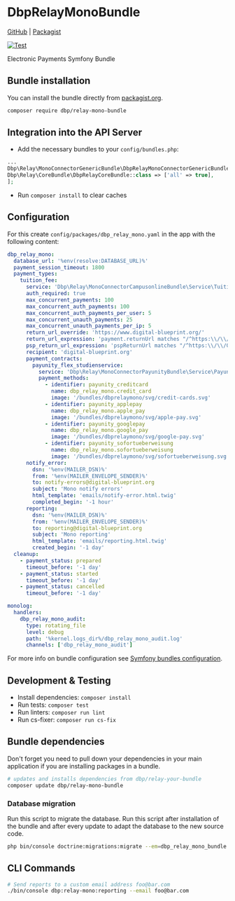 # DbpRelayMonoBundle

[GitHub](https://github.com/digital-blueprint/relay-mono-bundle) |
[Packagist](https://packagist.org/packages/dbp/relay-mono-bundle)

[![Test](https://github.com/digital-blueprint/relay-mono-bundle/actions/workflows/test.yml/badge.svg)](https://github.com/digital-blueprint/relay-mono-bundle/actions/workflows/test.yml)

Electronic Payments Symfony Bundle

## Bundle installation

You can install the bundle directly from [packagist.org](https://packagist.org/packages/dbp/relay-mono-bundle).

```bash
composer require dbp/relay-mono-bundle
```

## Integration into the API Server

* Add the necessary bundles to your `config/bundles.php`:

```php
...
Dbp\Relay\MonoConnectorGenericBundle\DbpRelayMonoConnectorGenericBundle::class => ['all' => true],
Dbp\Relay\CoreBundle\DbpRelayCoreBundle::class => ['all' => true],
];
```

* Run `composer install` to clear caches

## Configuration

For this create `config/packages/dbp_relay_mono.yaml` in the app with the following
content:

```yaml
dbp_relay_mono:
  database_url: '%env(resolve:DATABASE_URL)%'
  payment_session_timeout: 1800
  payment_types:
    tuition_fee:
      service: 'Dbp\Relay\MonoConnectorCampusonlineBundle\Service\TuitionFeeService'
      auth_required: true
      max_concurrent_payments: 100
      max_concurrent_auth_payments: 100
      max_concurrent_auth_payments_per_user: 5
      max_concurrent_unauth_payments: 25
      max_concurrent_unauth_payments_per_ip: 5
      return_url_override: 'https://www.digital-blueprint.org/'
      return_url_expression: 'payment.returnUrl matches "/^https:\\/\\/www\\.digital\\-blueprint\\.org\\//"'
      psp_return_url_expression: 'pspReturnUrl matches "/^https:\\/\\/0\\.0\\.0\\.0:8001\\//"'
      recipient: 'digital-blueprint.org'
      payment_contracts:
        payunity_flex_studienservice:
          service: 'Dbp\Relay\MonoConnectorPayunityBundle\Service\PayunityFlexService'
          payment_methods:
            - identifier: payunity_creditcard
              name: dbp_relay_mono.credit_card
              image: '/bundles/dbprelaymono/svg/credit-cards.svg'
            - identifier: payunity_applepay
              name: dbp_relay_mono.apple_pay
              image: '/bundles/dbprelaymono/svg/apple-pay.svg'
            - identifier: payunity_googlepay
              name: dbp_relay_mono.google_pay
              image: '/bundles/dbprelaymono/svg/google-pay.svg'
            - identifier: payunity_sofortueberweisung
              name: dbp_relay_mono.sofortueberweisung
              image: '/bundles/dbprelaymono/svg/sofortueberweisung.svg'
      notify_error:
        dsn: '%env(MAILER_DSN)%'
        from: '%env(MAILER_ENVELOPE_SENDER)%'
        to: notify-errors@digital-blueprint.org
        subject: 'Mono notify errors'
        html_template: 'emails/notify-error.html.twig'
        completed_begin: '-1 hour'
      reporting:
        dsn: '%env(MAILER_DSN)%'
        from: '%env(MAILER_ENVELOPE_SENDER)%'
        to: reporting@digital-blueprint.org
        subject: 'Mono reporting'
        html_template: 'emails/reporting.html.twig'
        created_begin: '-1 day'
  cleanup:
    - payment_status: prepared
      timeout_before: '-1 day'
    - payment_status: started
      timeout_before: '-1 day'
    - payment_status: cancelled
      timeout_before: '-1 day'

monolog:
  handlers:
    dbp_relay_mono_audit:
      type: rotating_file
      level: debug
      path: '%kernel.logs_dir%/dbp_relay_mono_audit.log'
      channels: ['dbp_relay_mono_audit']
```

For more info on bundle configuration see [Symfony bundles configuration](https://symfony.com/doc/current/bundles/configuration.html).

## Development & Testing

* Install dependencies: `composer install`
* Run tests: `composer test`
* Run linters: `composer run lint`
* Run cs-fixer: `composer run cs-fix`

## Bundle dependencies

Don't forget you need to pull down your dependencies in your main application if you are installing packages in a bundle.

```bash
# updates and installs dependencies from dbp/relay-your-bundle
composer update dbp/relay-mono-bundle
```

### Database migration

Run this script to migrate the database. Run this script after installation of the bundle and
after every update to adapt the database to the new source code.

```bash
php bin/console doctrine:migrations:migrate --em=dbp_relay_mono_bundle
```

## CLI Commands

```bash
# Send reports to a custom email address foo@bar.com
./bin/console dbp:relay-mono:reporting --email foo@bar.com
```
